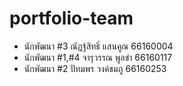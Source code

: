# portfolio-team

- นักพัฒนา #3 ณัฏฐ์สิทธิ์ แสนคูณ 66160004
- นักพัฒนา #1,#4 จารุวรรณ พูลขำ 66160117
- นักพัฒนา #2 ปัทมพร วงค์ชมภู 66160253